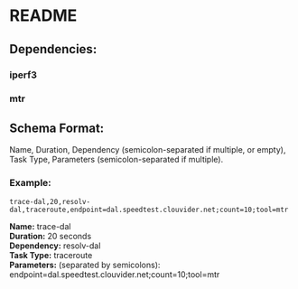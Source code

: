 # README

## Dependencies:
### iperf3  
### mtr  

## Schema Format:
Name, Duration, Dependency (semicolon-separated if multiple, or empty), Task Type, Parameters (semicolon-separated if multiple).

### Example:
```
trace-dal,20,resolv-dal,traceroute,endpoint=dal.speedtest.clouvider.net;count=10;tool=mtr
```

**Name:** trace-dal  
**Duration:** 20 seconds  
**Dependency:** resolv-dal  
**Task Type:** traceroute  
**Parameters:** (separated by semicolons): endpoint=dal.speedtest.clouvider.net;count=10;tool=mtr  

